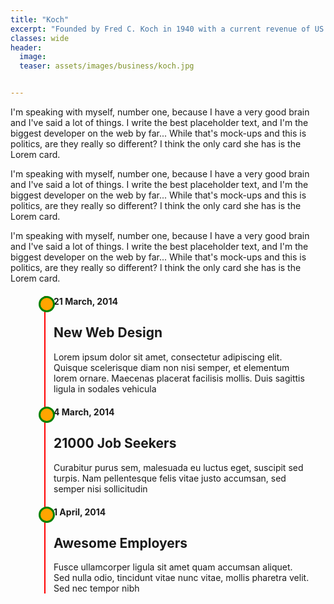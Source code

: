 ```yaml
---
title: "Koch"
excerpt: "Founded by Fred C. Koch in 1940 with a current revenue of ‎US $110 billion (2019)""
classes: wide
header:
  image: 
  teaser: assets/images/business/koch.jpg


---
```


I'm speaking with myself, number one, because I have a very good brain and I've said a lot of things. I write the best placeholder text, and I'm the biggest developer on the web by far... While that's mock-ups and this is politics, are they really so different? I think the only card she has is the Lorem card.

I'm speaking with myself, number one, because I have a very good brain and I've said a lot of things. I write the best placeholder text, and I'm the biggest developer on the web by far... While that's mock-ups and this is politics, are they really so different? I think the only card she has is the Lorem card.

I'm speaking with myself, number one, because I have a very good brain and I've said a lot of things. I write the best placeholder text, and I'm the biggest developer on the web by far... While that's mock-ups and this is politics, are they really so different? I think the only card she has is the Lorem card.

<style type="text/css">
.container { max-width: 1024px; width: 90%; margin: 0 auto; }

ul.timeline { list-style-type: none; position: relative; }

ul.timeline:before {
    content: ' ';
    background: red;
    display: inline-block;
    position: absolute;
    left: 29px;
    width: 2px;
    height: 100%;
    z-index: 400; }

ul.timeline > li {
    margin: 20px 0;
    padding-left: 20px; }

ul.timeline > li:before {
    content: ' ';
    background: orange;
    display: inline-block;
    position: absolute;
    border-radius: 50%;
    border: 3px solid green;
    left: 20px;
    width: 20px;
    height: 20px;
    z-index: 400; }
</style>


<div class="container">
	<ul class="timeline">
		<li>	
			<h4 class="float-right"> 21 March, 2014 </h4>
			<h2> New Web Design </h2>
			<p>Lorem ipsum dolor sit amet, consectetur adipiscing elit. Quisque scelerisque diam non nisi semper, et elementum lorem ornare. Maecenas placerat facilisis mollis. Duis sagittis ligula in sodales vehicula</p>
		</li>
		<li>
			<h4 class="float-right"> 4 March, 2014 </h4>
			<h2> 21000 Job Seekers </h2>			
			<p>Curabitur purus sem, malesuada eu luctus eget, suscipit sed turpis. Nam pellentesque felis vitae justo accumsan, sed semper nisi sollicitudin</p>
		</li>
		<li>
			<h4 class="float-right"> 1 April, 2014 </h4>
			<h2> Awesome Employers </h2>
			<p>Fusce ullamcorper ligula sit amet quam accumsan aliquet. Sed nulla odio, tincidunt vitae nunc vitae, mollis pharetra velit. Sed nec tempor nibh</p>
		</li>
	</ul>	
</div>